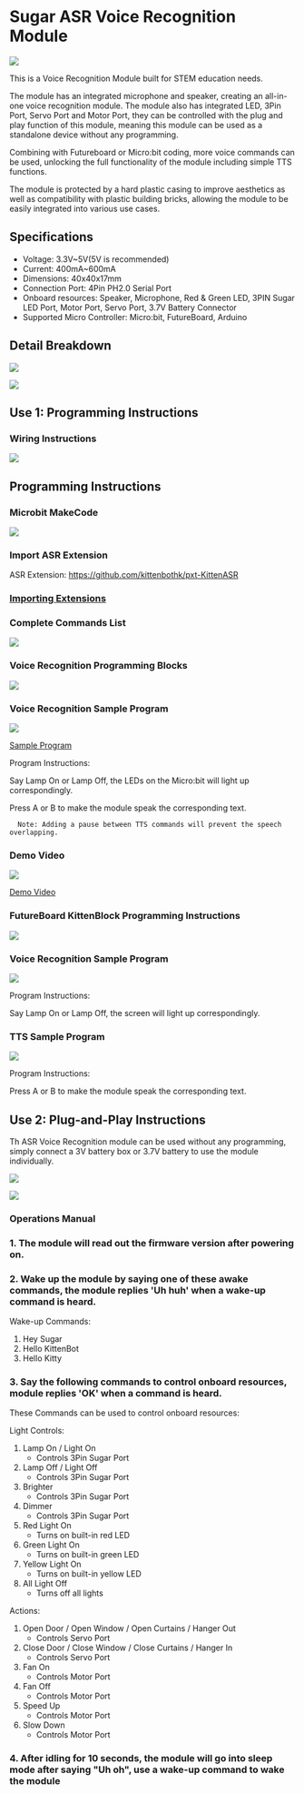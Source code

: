 # Sugar ASR Voice Recognition Module

![](./images/asr.png)

This is a Voice Recognition Module built for STEM education needs.

The module has an integrated microphone and speaker, creating an all-in-one voice recognition module. The module also has integrated LED, 3Pin Port, Servo Port and Motor Port, they can be controlled with the plug and play function of this module, meaning this module can be used as a standalone device without any programming.

Combining with Futureboard or Micro:bit coding, more voice commands can be used, unlocking the full functionality of the module including simple TTS functions.

The module is protected by a hard plastic casing to improve aesthetics as well as compatibility with plastic building bricks, allowing the module to be easily integrated into various use cases.

## Specifications

- Voltage: 3.3V~5V(5V is recommended)
- Current: 400mA~600mA
- Dimensions: 40x40x17mm
- Connection Port: 4Pin PH2.0 Serial Port
- Onboard resources: Speaker, Microphone, Red & Green LED, 3PIN Sugar LED Port, Motor Port, Servo Port, 3.7V Battery Connector
- Supported Micro Controller: Micro:bit, FutureBoard, Arduino

## Detail Breakdown

![](./images/asr2.png)

![](./images/asr5.png)

## Use 1: Programming Instructions

### Wiring Instructions

![](./images/asr_robotbit_edu.png)

## Programming Instructions

### Microbit MakeCode

![](../PWmodules/images/mcbanner.png)

### Import ASR Extension

ASR Extension: https://github.com/kittenbothk/pxt-KittenASR

### [Importing Extensions](../../Makecode/powerBrickMC)

### Complete Commands List

![](./images/asr_commands.png)

### Voice Recognition Programming Blocks

![](./images/asr_sugar_1.png)

### Voice Recognition Sample Program

![](./images/asr_sugar_2.png)

[Sample Program](https://makecode.microbit.org/_RCWckUH0bcXe)

Program Instructions:

Say Lamp On or Lamp Off, the LEDs on the Micro:bit will light up correspondingly.

Press A or B to make the module speak the corresponding text.

      Note: Adding a pause between TTS commands will prevent the speech overlapping.

### Demo Video

[![](./images/asr_video.png)](https://www.youtube.com/watch?v=nvV9uM8g3gs)

[Demo Video](https://www.youtube.com/watch?v=nvV9uM8g3gs)

### FutureBoard KittenBlock Programming Instructions

![](../PWmodules/images/kbbanner.png)

### Voice Recognition Sample Program

![](./images/asr_code2.png)

Program Instructions:

Say Lamp On or Lamp Off, the screen will light up correspondingly.

### TTS Sample Program

![](./images/asr_code4.png)

Program Instructions:

Press A or B to make the module speak the corresponding text.

## Use 2: Plug-and-Play Instructions

Th ASR Voice Recognition module can be used without any programming, simply connect a 3V battery box or 3.7V battery to use the module individually.

![](./images/asr3.png)

![](./images/asr4.png)

### Operations Manual

### 1. The module will read out the firmware version after powering on.

### 2. Wake up the module by saying one of these awake commands, the module replies 'Uh huh' when a wake-up command is heard.

Wake-up Commands:
1. Hey Sugar
2. Hello KittenBot
3. Hello Kitty

### 3. Say the following commands to control onboard resources, module replies 'OK' when a command is heard.

These Commands can be used to control onboard resources:

Light Controls:
1. Lamp On / Light On
   - Controls 3Pin Sugar Port
2. Lamp Off / Light Off
    - Controls 3Pin Sugar Port
3. Brighter
    - Controls 3Pin Sugar Port
4. Dimmer
    - Controls 3Pin Sugar Port
5. Red Light On
    - Turns on built-in red LED
6. Green Light On
    - Turns on built-in green LED
7. Yellow Light On
    - Turns on built-in yellow LED
8. All Light Off
   - Turns off all lights

Actions:
1. Open Door / Open Window / Open Curtains / Hanger Out
    - Controls Servo Port
2. Close Door / Close Window / Close Curtains / Hanger In
    -  Controls Servo Port
3. Fan On
    - Controls Motor Port
4. Fan Off
    - Controls Motor Port
5. Speed Up
    - Controls Motor Port
6. Slow Down
    - Controls Motor Port
    
### 4. After idling for 10 seconds, the module will go into sleep mode after saying "Uh oh", use a wake-up command to wake the module
